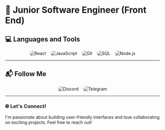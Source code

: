 # 🌟 Junior Software Engineer (Front End)

## 💻 Languages and Tools

<div style="display: flex; flex-wrap: wrap; gap: 15px; justify-content: center;">
    <a href="https://reactjs.org/" style="border-radius: 8px; overflow: hidden; text-decoration: none;">
        <img src="https://img.shields.io/badge/React-61DAFB?style=for-the-badge&logo=react&logoColor=white" alt="React" />
    </a>
    <a href="https://developer.mozilla.org/en-US/docs/Web/JavaScript" style="border-radius: 8px; overflow: hidden; text-decoration: none;">
        <img src="https://img.shields.io/badge/JavaScript-F7DF1E?style=for-the-badge&logo=javascript&logoColor=black" alt="JavaScript" />
    </a>
    <a href="https://git-scm.com/" style="border-radius: 8px; overflow: hidden; text-decoration: none;">
        <img src="https://img.shields.io/badge/Git-F05032?style=for-the-badge&logo=git&logoColor=white" alt="Git" />
    </a>
    <a href="https://www.postgresql.org/" style="border-radius: 8px; overflow: hidden; text-decoration: none;">
        <img src="https://img.shields.io/badge/SQL-336791?style=for-the-badge&logo=postgresql&logoColor=white" alt="SQL" />
    </a>
    <a href="https://nodejs.org/" style="border-radius: 8px; overflow: hidden; text-decoration: none;">
        <img src="https://img.shields.io/badge/Node.js-339933?style=for-the-badge&logo=node.js&logoColor=white" alt="Node.js" />
    </a>
</div>

---

## 📬 Follow Me

<div style="display: flex; gap: 15px; justify-content: center; margin-top: 20px;">
    <a href="https://discord.com/users/ваш-аккаунт" style="border-radius: 8px; overflow: hidden; text-decoration: none;">
        <img src="https://img.shields.io/badge/Discord-5865F2?style=for-the-badge&logo=discord&logoColor=white" alt="Discord" />
    </a>
    <a href="https://t.me/ваш-аккаунт" style="border-radius: 8px; overflow: hidden; text-decoration: none;">
        <img src="https://img.shields.io/badge/Telegram-26A5E4?style=for-the-badge&logo=telegram&logoColor=white" alt="Telegram" />
    </a>
</div>

---

### 🌐 Let's Connect!

I'm passionate about building user-friendly interfaces and love collaborating on exciting projects. Feel free to reach out!

